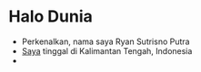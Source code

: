 # Halo Dunia
* Perkenalkan, nama saya Ryan Sutrisno Putra
* [Saya](https://github.com/ryansputraa/) tinggal di Kalimantan Tengah, Indonesia
* 
